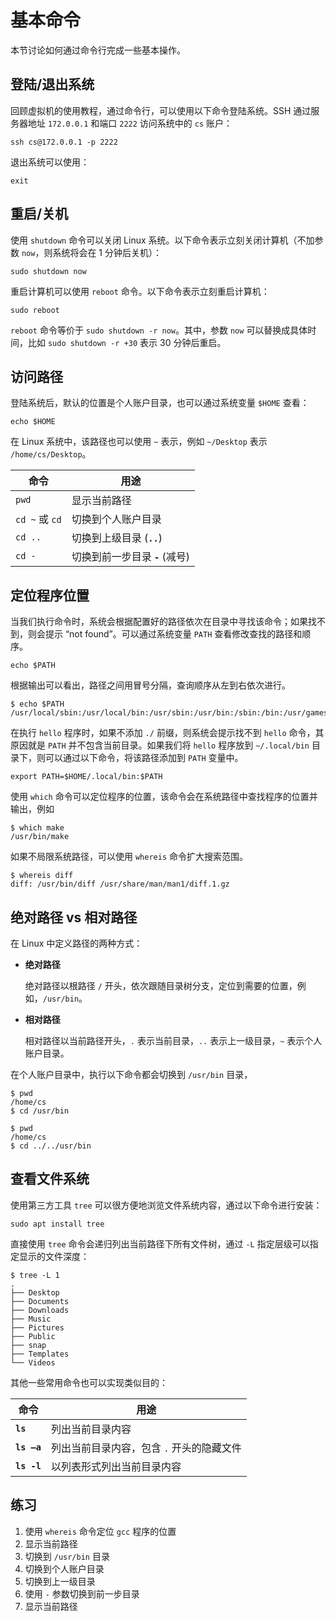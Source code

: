 # 基本命令


本节讨论如何通过命令行完成一些基本操作。

## 登陆/退出系统

回顾虚拟机的使用教程，通过命令行，可以使用以下命令登陆系统。SSH 通过服务器地址 `172.0.0.1` 和端口 `2222` 访问系统中的 `cs` 账户：

```
ssh cs@172.0.0.1 -p 2222
```

退出系统可以使用：

```
exit
```

## 重启/关机

使用 `shutdown` 命令可以关闭 Linux 系统。以下命令表示立刻关闭计算机（不加参数 `now`，则系统将会在 1 分钟后关机）：

```
sudo shutdown now
```

重启计算机可以使用 `reboot` 命令。以下命令表示立刻重启计算机：

```
sudo reboot
```

`reboot` 命令等价于 `sudo shutdown -r now`。其中，参数 `now` 可以替换成具体时间，比如 `sudo shutdown -r +30` 表示 30 分钟后重启。

## 访问路径

登陆系统后，默认的位置是个人账户目录，也可以通过系统变量 `$HOME` 查看：

```
echo $HOME
```

在 Linux 系统中，该路径也可以使用 `~` 表示，例如 `~/Desktop` 表示 `/home/cs/Desktop`。

| 命令           | 用途                            |
| -------------- | ------------------------------- |
| `pwd`          | 显示当前路径                    |
| `cd ~` 或 `cd` | 切换到个人账户目录              |
| `cd ..`        | 切换到上级目录 (**`..`**)       |
| `cd -`         | 切换到前一步目录 **`-`** (减号) |

## 定位程序位置

当我们执行命令时，系统会根据配置好的路径依次在目录中寻找该命令；如果找不到，则会提示 “not found”。可以通过系统变量 `PATH` 查看修改查找的路径和顺序。

```
echo $PATH
```

根据输出可以看出，路径之间用冒号分隔，查询顺序从左到右依次进行。

```
$ echo $PATH
/usr/local/sbin:/usr/local/bin:/usr/sbin:/usr/bin:/sbin:/bin:/usr/games:/usr/local/games:/snap/bin
```

在执行 `hello` 程序时，如果不添加 `./` 前缀，则系统会提示找不到 `hello` 命令，其原因就是 `PATH` 并不包含当前目录。如果我们将 `hello` 程序放到 `~/.local/bin` 目录下，则可以通过以下命令，将该路径添加到 `PATH` 变量中。

```
export PATH=$HOME/.local/bin:$PATH
```

使用 `which` 命令可以定位程序的位置，该命令会在系统路径中查找程序的位置并输出，例如

```
$ which make
/usr/bin/make
```

如果不局限系统路径，可以使用 `whereis` 命令扩大搜索范围。

```
$ whereis diff
diff: /usr/bin/diff /usr/share/man/man1/diff.1.gz
```

## 绝对路径 vs 相对路径

在 Linux 中定义路径的两种方式：

- **绝对路径**

    绝对路径以根路径 `/` 开头，依次跟随目录树分支，定位到需要的位置，例如，`/usr/bin`。

- **相对路径**

    相对路径以当前路径开头，`.` 表示当前目录，`..` 表示上一级目录，`~` 表示个人账户目录。

在个人账户目录中，执行以下命令都会切换到 `/usr/bin` 目录，

```
$ pwd
/home/cs
$ cd /usr/bin
```

```
$ pwd
/home/cs
$ cd ../../usr/bin
```

## 查看文件系统

使用第三方工具 `tree` 可以很方便地浏览文件系统内容，通过以下命令进行安装：

```
sudo apt install tree
```

直接使用 `tree` 命令会递归列出当前路径下所有文件树，通过 `-L` 指定层级可以指定显示的文件深度：

```
$ tree -L 1
.
├── Desktop
├── Documents
├── Downloads
├── Music
├── Pictures
├── Public
├── snap
├── Templates
└── Videos
```

其他一些常用命令也可以实现类似目的：

| 命令        | 用途                                      |
| ----------- | ----------------------------------------- |
| **`ls`**    | 列出当前目录内容                          |
| **`ls –a`** | 列出当前目录内容，包含 `.` 开头的隐藏文件 |
| **`ls -l`** | 以列表形式列出当前目录内容                |

## 练习

1. 使用 `whereis` 命令定位 `gcc` 程序的位置
1. 显示当前路径
1. 切换到 `/usr/bin` 目录
1. 切换到个人账户目录
1. 切换到上一级目录
1. 使用 `-` 参数切换到前一步目录
1. 显示当前路径
